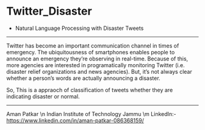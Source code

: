 # Twitter_Disaster
* Natural Language Processing with Disaster Tweets
****************************************************************************************************************************************

Twitter has become an important communication channel in times of emergency.
The ubiquitousness of smartphones enables people to announce an emergency they’re observing in real-time. Because of this, more agencies are interested in programatically monitoring Twitter (i.e. disaster relief organizations and news agencies).
But, it’s not always clear whether a person’s words are actually announcing a disaster.

So, This is a appraoch of classification of tweets whether they are indicating disaster or normal.

****************************************************************************************************************************************
Aman Patkar \n
Indian Institute of Technology Jammu \m
LinkedIn:- https://www.linkedin.com/in/aman-patkar-086368159/
